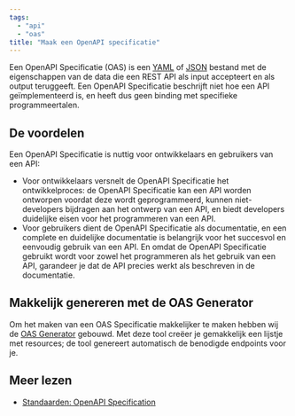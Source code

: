 ```yaml
---
tags:
  - "api"
  - "oas"
title: "Maak een OpenAPI specificatie"
---
```


Een OpenAPI Specificatie (OAS) is een [YAML](https://yaml.org/spec/) of [JSON](https://www.forumstandaardisatie.nl/open-standaarden/json) bestand met de eigenschappen van de data die een REST API als input accepteert en als output teruggeeft. Een OpenAPI Specificatie beschrijft niet hoe een API geïmplementeerd is, en heeft dus geen binding met specifieke programmeertalen.

## De voordelen

Een OpenAPI Specificatie is nuttig voor ontwikkelaars en gebruikers van een API:

- Voor ontwikkelaars versnelt de OpenAPI Specificatie het ontwikkelproces: de OpenAPI Specificatie kan een API worden ontworpen voordat deze wordt geprogrammeerd, kunnen niet-developers bijdragen aan het ontwerp van een API, en biedt developers duidelijke eisen voor het programmeren van een API.
- Voor gebruikers dient de OpenAPI Specificatie als documentatie, en een complete en duidelijke documentatie is belangrijk voor het succesvol en eenvoudig gebruik van een API. En omdat de OpenAPI Specificatie gebruikt wordt voor zowel het programmeren als het gebruik van een API, garandeer je dat de API precies werkt als beschreven in de documentatie.

## Makkelijk genereren met de OAS Generator

Om het maken van een OAS Specificatie makkelijker te maken hebben wij de [OAS Generator](https://apis.developer.overheid.nl/tools/oas-generator) gebouwd. Met deze tool creëer je gemakkelijk een lijstje met resources; de tool genereert automatisch de benodigde endpoints voor je.

## Meer lezen

- [Standaarden: OpenAPI Specification](../standaarden/open-api-specification.md)

